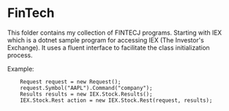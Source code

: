# FinTech
This folder contains my collection of FINTECJ programs. 
Starting with IEX which is a dotnet sample program for accessing IEX 
(The Investor's Exchange).
It uses a fluent interface to facilitate the class initialization process.

Example:

        Request request = new Request();
        request.Symbol("AAPL").Command("company");
        Results results = new IEX.Stock.Results();
        IEX.Stock.Rest action = new IEX.Stock.Rest(request, results);
